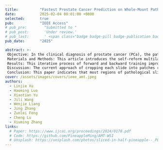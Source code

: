 ```yaml
---
title:          "Fastest Prostate Cancer Prediction on Whole-Mount Pathological Slides using Self-reform Multilayer Transformer"
date:           2025-02-04 00:01:00 +0800
selected:       true
pub:            "IEEE Access"
# pub_pre:        "Submitted to "
# pub_post:       'Under review.'
# pub_last:       ' <span class="badge badge-pill badge-publication badge-success">Spotlight</span>'
pub_date:       "2025"

abstract: >-
 Objective: In the clinical diagnosis of prostate cancer (PCa), the pathological image is regarded as the ``golden standard''. Pathological images are characterized by their immense size with giga-pixel. Moreover, pixels in each whole-mount slide of PCa are increased by approximately $4\sim 9$ times, therefore containing more information for diagnosis. Therefore, rapid feature extraction of large prostate slices can effectively improve the diagnostic efficiency of prostate pathological images.
 Materials and Methods: This article introduces the self-reform multilayer transformer (SMT) to enhance acceleration of model training and inference in prostate pathological images.} The SMT workflow involves a stepwise focus among three layers, progressing from macro-scale to micro-scale. A gradient-based strategy is proposed to efficiently focus on crucial regions, and a backward rethinking strategy is also proposed to enhance the precision of former layers.
 Results: This iterative process of forward and backward training improves classification and focusing performance. Extensive experiments demonstrate that SMT achieves up to $2.71\times$ faster training and $775\times$ faster inference compared to traditional patch-cropping methods, while maintaining comparable accuracy and requiring less storage compared to existing SOTA methods.
 Discussion: The current approach of cropping each slide into patches results in extensive time and storage consumption. The SMT of this paper applies forward focusing and backward rethinking to achieve fast and accurate diagnosis of PCa. Even for samples with microcarcinoma, SMT can still focus on cancer region precisely, which has great significance for avoiding missed diagnosis in clinic.
 Conclusion: This paper indicates that most regions of pathological slides are inessential or repetitive for diagnosis. The strategy of SMT can provide a new perspective for future task on pathological images.
cover: /assets/images/covers/ieee_amt.jpeg
authors:
  - Linjie Xu
  - Haoming Luo
  - Xiaotian Yu
  - Jili Wang
  - Wenjie Liang 
  - Jing Zhang 
  - Zunlei Feng 
  - Cheng Lu 
  - Xiuming Zhang
links:
  # Paper: https://www.ijcai.org/proceedings/2024/0178.pdf
  # Code: https://github.com/PineappleMing/AMT-WSI
  # Unsplash: https://unsplash.com/photos/sliced-in-half-pineapple--_PLJZmHZzk
---
```

